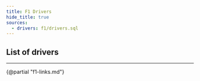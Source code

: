 ```yaml
---
title: F1 Drivers
hide_title: true
sources:
  - drivers: f1/drivers.sql
---
```


## List of drivers

<DataTable data="{drivers}" search="true" link=driver_link>
    <Column id="name" title="Name" />
    <Column id="dob" title="Date Of Birth" />
    <Column id="nationality" title="Nationality" />
    <Column id="url" title="Wikipedia" contentType="link" openInNewTab="true" />
</DataTable>

---

{@partial "f1-links.md"}